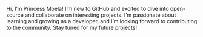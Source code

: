 Hi, I’m Princess Moela! I’m new to GitHub and excited to dive into open-source and collaborate on interesting projects. I’m passionate about learning and growing as a developer, and I’m looking forward to contributing to the community. Stay tuned for my future projects!

<!---
Princessrgb/Princessrgb is a ✨ special ✨ repository because its `README.md` (this file) appears on your GitHub profile.
You can click the Preview link to take a look at your changes.
--->
